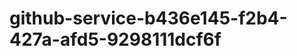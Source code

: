 github-service-b436e145-f2b4-427a-afd5-9298111dcf6f
===================================================
